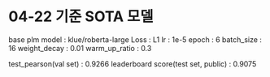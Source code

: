 # 04-22 기준 SOTA 모델
base plm model : klue/roberta-large
Loss : L1
lr : 1e-5
epoch : 6
batch_size : 16
weight_decay : 0.01
warm_up_ratio : 0.3

test_pearson(val set) : 0.9266
leaderboard score(test set, public) : 0.9075
